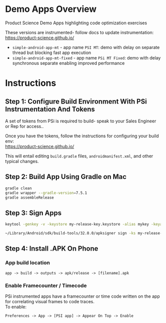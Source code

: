 # Demo Apps Overview

Product Science Demo Apps highlighting code optimization exercises

These versions are instrumented- follow docs to update instrumentation:  
https://product-science.github.io/  

- `simple-android-app-mt` - app name `PSI MT`: demo with delay on separate thread but blocking fast app execution
- `simple-android-app-mt-fixed` - app name `PSi MT Fixed`: demo with delay synchronous separate enabling improved performance

# Instructions

## Step 1: Configure Build Environment With PSi Instrumentation And Tokens

A set of tokens from PSi is required to build- speak to your Sales Engineer or Rep for access..

Once you have the tokens, follow the instructions for configuring your build env:  
https://product-science.github.io/  

This will entail editing `build.gradle` files, `androidmanifest.xml`, and other typical changes.  

## Step 2: Build App Using Gradle on Mac

```bash
gradle clean
gradle wrapper --gradle-version=7.5.1
gradle assembleRelease
```

## Step 3: Sign Apps

```bash
keytool -genkey -v -keystore my-release-key.keystore -alias mykey -keyalg RSA -keysize 2048 -validity 100
```

```bash
~/Library/Android/sdk/build-tools/32.0.0/apksigner sign -ks my-release-key.keystore ./app/build/outputs/apk/release/*.apk
```

## Step 4: Install .APK On Phone

### App build location

`app -> build -> outputs -> apk/release -> [filename].apk`

### Enable Framecounter / Timecode

PSi instrumented apps have a framecounter or time code written on the app for correlating visual frames to code traces.  
To enable:  

`Preferences -> App -> [PSI app] -> Appear On Top -> Enable`
